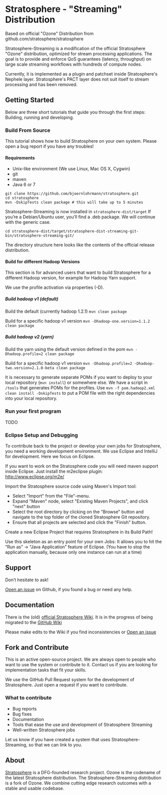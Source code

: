 # Stratosphere - "Streaming" Distribution

Based on official "Ozone" Distribution from github.com/stratosphere/stratosphere

Stratosphere-Streaming is a modification of the official Stratosphere "Ozone" distribution, optimized for stream processing applications. The goal is to provide and enforce QoS guarantees (latency, throughput) on large scale streaming workflows with hundreds of compute nodes.

Currently, it is implemented as a plugin and patchset inside Stratosphere's Nephele layer. Stratosphere's PACT layer does not suit itself to stream processing and has been removed.

## Getting Started
Below are three short tutorials that guide you through the first steps: Building, running and developing.

###  Build From Source

This tutorial shows how to build Stratosphere on your own system. Please open a bug report if you have any troubles!

#### Requirements
* Unix-like environment (We use Linux, Mac OS X, Cygwin)
* git
* maven
* Java 6 or 7

```
git clone https://github.com/bjoernlohrmann/stratosphere.git
cd stratosphere
mvn -DskipTests clean package # this will take up to 5 minutes
```

Stratosphere-Streaming is now installed in `stratosphere-dist/target`
If you’re a Debian/Ubuntu user, you’ll find a .deb package. We will continue with the generic case.

	cd stratosphere-dist/target/stratosphere-dist-streaming-git-bin/stratosphere-streaming-git/

The directory structure here looks like the contents of the official release distribution.

#### Build for different Hadoop Versions
This section is for advanced users that want to build Stratosphere for a different Hadoop version, for example for Hadoop Yarn support.

We use the profile activation via properties (-D).

##### Build hadoop v1 (default)
Build the default (currently hadoop 1.2.1)
```mvn clean package```

Build for a specific hadoop v1 version
```mvn -Dhadoop-one.version=1.1.2 clean package```

##### Build hadoop v2 (yarn)

Build the yarn using the default version defined in the pom
```mvn -Dhadoop.profile=2 clean package```

Build for a specific hadoop v1 version
```mvn -Dhadoop.profile=2 -Dhadoop-two.version=2.1.0-beta clean package```

It is necessary to generate separate POMs if you want to deploy to your local repository (`mvn install`) or somewhere else.
We have a script in `/tools` that generates POMs for the profiles. Use 
```mvn -f pom.hadoop2.xml clean install -DskipTests```
to put a POM file with the right dependencies into your local repository.


### Run your first program

TODO

### Eclipse Setup and Debugging

To contribute back to the project or develop your own jobs for Stratosphere, you need a working development environment. We use Eclipse and IntelliJ for development. Here we focus on Eclipse.

If you want to work on the Stratosphere code you will need maven support inside Eclipse. Just install the m2eclipse plugin: http://www.eclipse.org/m2e/

Import the Stratosphere source code using Maven's Import tool:
  * Select "Import" from the "File"-menu.
  * Expand "Maven" node, select "Existing Maven Projects", and click "next" button
  * Select the root directory by clicking on the "Browse" button and navigate to the top folder of the cloned Stratosphere Git repository.
  * Ensure that all projects are selected and click the "Finish" button.

Create a new Eclipse Project that requires Stratosphere in its Build Path!

Use this skeleton as an entry point for your own Jobs: It allows you to hit the “Run as” -> “Java Application” feature of Eclipse. (You have to stop the application manually, because only one instance can run at a time)


## Support
Don’t hesitate to ask!

[Open an issue](https://github.com/bjoernlohrmann/stratosphere/issues/new) on Github, if you found a bug or need any help.

## Documentation

There is the (old) [official Stratosphere Wiki](https://stratosphere.eu/wiki/doku).
It is in the progress of being migrated to the [GitHub Wiki](https://github.com/stratosphere/stratosphere/wiki/_pages)

Please make edits to the Wiki if you find inconsistencies or [Open an issue](https://github.com/stratosphere/stratosphere/issues/new) 


## Fork and Contribute

This is an active open-source project. We are always open to people who want to use the system or contribute to it. 
Contact us if you are looking for implementation tasks that fit your skills.

We use the GitHub Pull Request system for the development of Stratosphere. Just open a request if you want to contribute.

### What to contribute
* Bug reports
* Bug fixes
* Documentation
* Tools that ease the use and development of Stratosphere Streaming
* Well-written Stratosphere jobs


Let us know if you have created a system that uses Stratosphere-Streaming, so that we can link to you.

## About

[Stratosphere](www.stratosphere.eu) is a DFG-founded research project. Ozone is the codename of the latest Stratosphere distribution. The Stratosphere-Streaming
distribution is a fork of Ozone. We combine cutting edge research outcomes with a stable and usable codebase.






